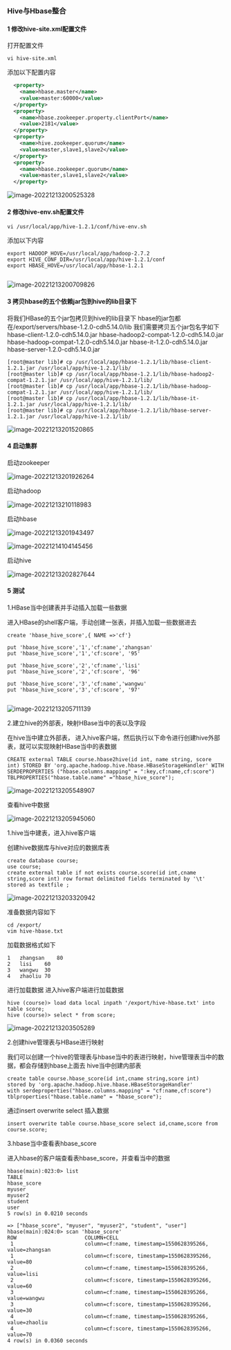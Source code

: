 ### Hive与Hbase整合

#### 1 修改hive-site.xml配置文件

打开配置文件

```shell
vi hive-site.xml
```

添加以下配置内容

```xml
  <property>
    <name>hbase.master</name>
    <value>master:60000</value>
  </property>
  <property>
    <name>hbase.zookeeper.property.clientPort</name>
    <value>2181</value>
  </property>
  <property>
    <name>hive.zookeeper.quorum</name>
    <value>master,slave1,slave2</value>
  </property>
  <property>
    <name>hbase.zookeeper.quorum</name>
    <value>master,slave1,slave2</value>
  </property>

```

![image-20221213200525328](Hive%E4%B8%8EHbase%E6%95%B4%E5%90%88.assets/image-20221213200525328.png)

#### 2 修改hive-env.sh配置文件

~~~shell
vi /usr/local/app/hive-1.2.1/conf/hive-env.sh
~~~

添加以下内容

```shell
export HADOOP_HOVE=/usr/local/app/hadoop-2.7.2
export HIVE_CONF_DIR=/usr/local/app/hive-1.2.1/conf
export HBASE_HOVE=/usr/local/app/hbase-1.2.1


```

![image-20221213200709826](Hive%E4%B8%8EHbase%E6%95%B4%E5%90%88.assets/image-20221213200709826.png)

#### 3 拷贝hbase的五个依赖jar包到hive的lib目录下

将我们HBase的五个jar包拷贝到hive的lib目录下
hbase的jar包都在/export/servers/hbase-1.2.0-cdh5.14.0/lib
我们需要拷贝五个jar包名字如下
hbase-client-1.2.0-cdh5.14.0.jar
hbase-hadoop2-compat-1.2.0-cdh5.14.0.jar
hbase-hadoop-compat-1.2.0-cdh5.14.0.jar
hbase-it-1.2.0-cdh5.14.0.jar
hbase-server-1.2.0-cdh5.14.0.jar

~~~shell
[root@master lib]# cp /usr/local/app/hbase-1.2.1/lib/hbase-client-1.2.1.jar /usr/local/app/hive-1.2.1/lib/
[root@master lib]# cp /usr/local/app/hbase-1.2.1/lib/hbase-hadoop2-compat-1.2.1.jar /usr/local/app/hive-1.2.1/lib/
[root@master lib]# cp /usr/local/app/hbase-1.2.1/lib/hbase-hadoop-compat-1.2.1.jar /usr/local/app/hive-1.2.1/lib/
[root@master lib]# cp /usr/local/app/hbase-1.2.1/lib/hbase-it-1.2.1.jar /usr/local/app/hive-1.2.1/lib/
[root@master lib]# cp /usr/local/app/hbase-1.2.1/lib/hbase-server-1.2.1.jar /usr/local/app/hive-1.2.1/lib/

~~~



![image-20221213201520865](Hive%E4%B8%8EHbase%E6%95%B4%E5%90%88.assets/image-20221213201520865.png)

#### 4 启动集群

启动zookeeper

![image-20221213201926264](Hive%E4%B8%8EHbase%E6%95%B4%E5%90%88.assets/image-20221213201926264.png)

启动hadoop

![image-20221213210118983](Hive%E4%B8%8EHbase%E6%95%B4%E5%90%88.assets/image-20221213210118983.png)

启动hbase

![image-20221213201943497](Hive%E4%B8%8EHbase%E6%95%B4%E5%90%88.assets/image-20221213201943497.png)

![image-20221214104145456](Hive%E4%B8%8EHbase%E6%95%B4%E5%90%88.assets/image-20221214104145456.png)

启动hive

![image-20221213202827644](Hive%E4%B8%8EHbase%E6%95%B4%E5%90%88.assets/image-20221213202827644.png)

#### 5 测试

1.HBase当中创建表并手动插入加载一些数据

进入HBase的shell客户端，手动创建一张表，并插入加载一些数据进去

```shell
create 'hbase_hive_score',{ NAME =>'cf'}

put 'hbase_hive_score','1','cf:name','zhangsan'
put 'hbase_hive_score','1','cf:score', '95'

put 'hbase_hive_score','2','cf:name','lisi'
put 'hbase_hive_score','2','cf:score', '96'

put 'hbase_hive_score','3','cf:name','wangwu'
put 'hbase_hive_score','3','cf:score', '97'


```

![image-20221213205711139](Hive%E4%B8%8EHbase%E6%95%B4%E5%90%88.assets/image-20221213205711139.png)

2.建立hive的外部表，映射HBase当中的表以及字段

在hive当中建立外部表，
进入hive客户端，然后执行以下命令进行创建hive外部表，就可以实现映射HBase当中的表数据

```shell
CREATE external TABLE course.hbase2hive(id int, name string, score int) STORED BY 'org.apache.hadoop.hive.hbase.HBaseStorageHandler' WITH SERDEPROPERTIES ("hbase.columns.mapping" = ":key,cf:name,cf:score") TBLPROPERTIES("hbase.table.name" ="hbase_hive_score");

```

![image-20221213205548907](Hive%E4%B8%8EHbase%E6%95%B4%E5%90%88.assets/image-20221213205548907.png)

查看hive中数据

![image-20221213205945060](Hive%E4%B8%8EHbase%E6%95%B4%E5%90%88.assets/image-20221213205945060.png)



























1.hive当中建表，进入hive客户端

创建hive数据库与hive对应的数据库表

~~~shell
create database course;
use course;
create external table if not exists course.score(id int,cname string,score int) row format delimited fields terminated by '\t' stored as textfile ;

~~~

![image-20221213203320942](Hive%E4%B8%8EHbase%E6%95%B4%E5%90%88.assets/image-20221213203320942.png)

准备数据内容如下

```shell
cd /export/
vim hive-hbase.txt
```

加载数据格式如下

~~~shell
1	zhangsan	80
2	lisi	60
3	wangwu	30
4	zhaoliu	70
~~~

进行加载数据
进入hive客户端进行加载数据

~~~shell
hive (course)> load data local inpath '/export/hive-hbase.txt' into table score;
hive (course)> select * from score;

~~~

![image-20221213203505289](Hive%E4%B8%8EHbase%E6%95%B4%E5%90%88.assets/image-20221213203505289.png)

2.创建hive管理表与HBase进行映射

我们可以创建一个hive的管理表与hbase当中的表进行映射，hive管理表当中的数据，都会存储到hbase上面去
hive当中创建内部表

~~~shell
create table course.hbase_score(id int,cname string,score int) 
stored by 'org.apache.hadoop.hive.hbase.HBaseStorageHandler'  
with serdeproperties("hbase.columns.mapping" = "cf:name,cf:score") 
tblproperties("hbase.table.name" = "hbase_score");

~~~

通过insert overwrite select 插入数据

~~~shell
insert overwrite table course.hbase_score select id,cname,score from course.score;

~~~

3.hbase当中查看表hbase_score

进入hbase的客户端查看表hbase_score，并查看当中的数据

~~~shell
hbase(main):023:0> list
TABLE                                                                                       
hbase_score                                                                                 
myuser                                                                                      
myuser2                                                                                     
student                                                                                     
user                                                                                        
5 row(s) in 0.0210 seconds

=> ["hbase_score", "myuser", "myuser2", "student", "user"]
hbase(main):024:0> scan 'hbase_score'
ROW                      COLUMN+CELL                                                        
 1                       column=cf:name, timestamp=1550628395266, value=zhangsan            
 1                       column=cf:score, timestamp=1550628395266, value=80                 
 2                       column=cf:name, timestamp=1550628395266, value=lisi                
 2                       column=cf:score, timestamp=1550628395266, value=60                 
 3                       column=cf:name, timestamp=1550628395266, value=wangwu              
 3                       column=cf:score, timestamp=1550628395266, value=30                 
 4                       column=cf:name, timestamp=1550628395266, value=zhaoliu             
 4                       column=cf:score, timestamp=1550628395266, value=70                 
4 row(s) in 0.0360 seconds


~~~

